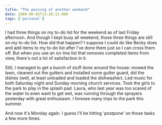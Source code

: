 ```yaml
---
title: "The passing of another weekend"
date: 2008-06-02T13:28:13.000
tags: ['personal']
---
```


I had three things on my to-do list for the weekend as of last Friday afternoon. And though I kept busy all weekend, those three things are still on my to-do list. How did that happen? I suppose I could do like Becky does and add items to my to-do list after I've done them just so I can cross them off. But when you use an on-line list that removes completed items from view, there's not a lot of satisfaction in it.

Still, I managed to get a bunch of stuff done around the house: mowed the lawn, cleaned out the gutters and installed some gutter guard, did the dishes (well, at least unloaded and loaded the dishwasher). Led music for both Saturday night and Sunday morning church services. Took the girls to the park to play in the splash pad. Laura, who last year was too scared of the water to even want to get wet, was running through the sprayers yesterday with great enthusiasm. I foresee many trips to the park this summer.

And now it's Monday again. I guess I'll be hitting 'postpone' on those tasks a few more times.
